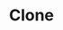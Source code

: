 ---
title: "Clone"
index: "clone"
permalink: /spells/clone/
tags:
  - Spell
  - 8th Level
  - Necromancy
available_for:
  - Wizard
level: "8th Level"
school: "Necromancy"
range: "Touch"
comp:
  - V
  - S
  - M
material: "a diamond worth at least 1,000 gp and at least 1 cubic inch of flesh of the creature that is to be cloned, which the spell consumes, and a vessel worth at least 2,000 gp that has a sealable lid and is large enough to hold a medium creature, such as a huge urn, coffin, mud-filled cyst in the ground, or crystal container filled with salt water."
cast_time: "1 Hour"
description: |
  This spell grows an inert duplicate of a living creature as a safeguard against death. This clone forms inside a sealed vessel and grows to full size and maturity after 120 days; you can also choose to have the clone be a younger version of the same creature. It remains inert and endures indefinitely, as long as its vessel remains undisturbed.

  At any time after the clone matures, if the original creature dies, its soul transfers to the clone, provided that the soul is free and willing to return. The clone is physically identical to the original and has the same personality, memories, and abilities, but none of the original's equipment. The original creature's physical remains, if they still exist, become inert and can't thereafter be restored to life, since the creature's soul is elsewhere.
excerpt: "This spell grows an inert duplicate of a living creature as a safeguard against death."
source: "Basic Rules"
---